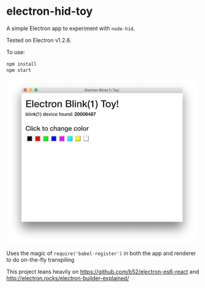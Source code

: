 # electron-hid-toy

A simple Electron app to experiment with `node-hid`.

Tested on Electron v1.2.6.

To use:
```
npm install
npm start
```

![screenshot](./screenshot.png)

Uses the magic of `require('babel-register')` in both the app and renderer to do on-the-fly transpiling

This project leans heavily on https://github.com/b52/electron-es6-react
and http://electron.rocks/electron-builder-explained/
